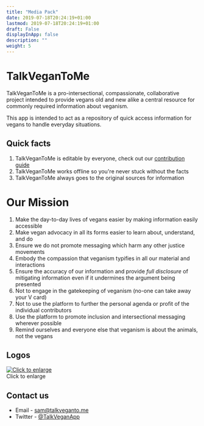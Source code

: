```yaml
---
title: "Media Pack"
date: 2019-07-18T20:24:19+01:00
lastmod: 2019-07-18T20:24:19+01:00
draft: False
displayInApp: false
description: ""
weight: 5
---
```


# TalkVeganToMe

TalkVeganToMe is a pro-intersectional, compassionate, collaborative project intended to provide vegans old and new alike a central resource for commonly required information about veganism.  

This app is intended to act as a repository of quick access information for vegans to handle everyday situations.

## Quick facts

1. TalkVeganToMe is editable by everyone, check out our [contribution guide](https://github.com/talkvegantome/talkvegan-hugo)
2. TalkVeganToMe works offline so you're never stuck without the facts
3. TalkVeganToMe always goes to the original sources for information

# Our Mission

1. Make the day-to-day lives of vegans easier by making information easily accessible
2. Make vegan advocacy in all its forms easier to learn about, understand, and do
3. Ensure we do not promote messaging which harm any other justice movements
4. Embody the compassion that veganism typifies in all our material and interactions
5. Ensure the accuracy of our information and provide _full disclosure_ of mitigating information even if it undermines the argument being presented
6. Not to engage in the gatekeeping of veganism (no-one can take away your V card)
7. Not to use the platform to further the personal agenda or profit of the individual contributors
8. Use the platform to promote inclusion and intersectional messaging wherever possible
9. Remind ourselves and everyone else that veganism is about the animals, not the vegans

## Logos
[![Click to enlarge](/App-Icon-Small.png)](/App-Icon-Large.png)  
Click to enlarge

## Contact us
- Email - [sam@talkveganto.me](mailto:sam@talkveganto.me)  
- Twitter - [@TalkVeganApp](https://twitter.com/TalkVeganApp)